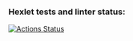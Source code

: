 ### Hexlet tests and linter status:
[![Actions Status](https://github.com/julimalinna/frontend-project-lvl1/workflows/hexlet-check/badge.svg)](https://github.com/julimalinna/frontend-project-lvl1/actions)